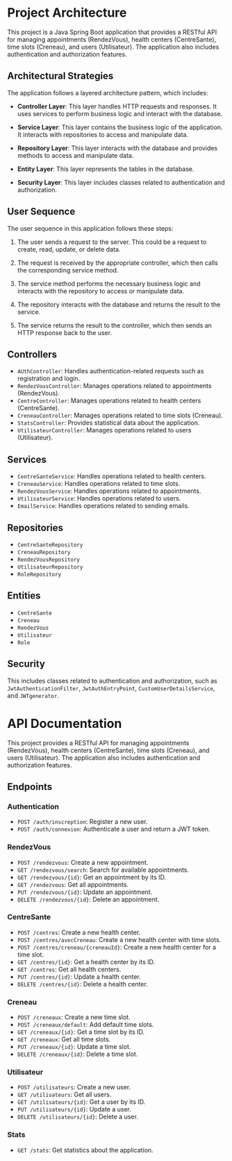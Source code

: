 # Project Architecture

This project is a Java Spring Boot application that provides a RESTful API for managing appointments (RendezVous), health centers (CentreSante), time slots (Creneau), and users (Utilisateur). The application also includes authentication and authorization features.

## Architectural Strategies

The application follows a layered architecture pattern, which includes:

- **Controller Layer**: This layer handles HTTP requests and responses. It uses services to perform business logic and interact with the database.

- **Service Layer**: This layer contains the business logic of the application. It interacts with repositories to access and manipulate data.

- **Repository Layer**: This layer interacts with the database and provides methods to access and manipulate data.

- **Entity Layer**: This layer represents the tables in the database.

- **Security Layer**: This layer includes classes related to authentication and authorization.

## User Sequence

The user sequence in this application follows these steps:

1. The user sends a request to the server. This could be a request to create, read, update, or delete data.

2. The request is received by the appropriate controller, which then calls the corresponding service method.

3. The service method performs the necessary business logic and interacts with the repository to access or manipulate data.

4. The repository interacts with the database and returns the result to the service.

5. The service returns the result to the controller, which then sends an HTTP response back to the user.

## Controllers

- `AUthController`: Handles authentication-related requests such as registration and login.
- `RendezVousController`: Manages operations related to appointments (RendezVous).
- `CentreController`: Manages operations related to health centers (CentreSante).
- `CreneauController`: Manages operations related to time slots (Creneau).
- `StatsController`: Provides statistical data about the application.
- `UtilisateurController`: Manages operations related to users (Utilisateur).

## Services

- `CentreSanteService`: Handles operations related to health centers.
- `CreneauService`: Handles operations related to time slots.
- `RendezVousService`: Handles operations related to appointments.
- `UtilisateurService`: Handles operations related to users.
- `EmailService`: Handles operations related to sending emails.

## Repositories

- `CentreSanteRepository`
- `CreneauRepository`
- `RendezVousRepository`
- `UtilisateurRepository`
- `RoleRepository`

## Entities

- `CentreSante`
- `Creneau`
- `RendezVous`
- `Utilisateur`
- `Role`

## Security

This includes classes related to authentication and authorization, such as `JwtAuthenticationFilter`, `JwtAuthEntryPoint`, `CustomUserDetailsService`, and `JWTgenerator`.

# API Documentation

This project provides a RESTful API for managing appointments (RendezVous), health centers (CentreSante), time slots (Creneau), and users (Utilisateur). The application also includes authentication and authorization features.

## Endpoints

### Authentication

- `POST /auth/inscreption`: Register a new user.
- `POST /auth/connexion`: Authenticate a user and return a JWT token.

### RendezVous

- `POST /rendezvous`: Create a new appointment.
- `GET /rendezvous/search`: Search for available appointments.
- `GET /rendezvous/{id}`: Get an appointment by its ID.
- `GET /rendezvous`: Get all appointments.
- `PUT /rendezvous/{id}`: Update an appointment.
- `DELETE /rendezvous/{id}`: Delete an appointment.

### CentreSante

- `POST /centres`: Create a new health center.
- `POST /centres/avecCreneau`: Create a new health center with time slots.
- `POST /centres/creneau/{creneauId}`: Create a new health center for a time slot.
- `GET /centres/{id}`: Get a health center by its ID.
- `GET /centres`: Get all health centers.
- `PUT /centres/{id}`: Update a health center.
- `DELETE /centres/{id}`: Delete a health center.

### Creneau

- `POST /creneaux`: Create a new time slot.
- `POST /creneaux/default`: Add default time slots.
- `GET /creneaux/{id}`: Get a time slot by its ID.
- `GET /creneaux`: Get all time slots.
- `PUT /creneaux/{id}`: Update a time slot.
- `DELETE /creneaux/{id}`: Delete a time slot.

### Utilisateur

- `POST /utilisateurs`: Create a new user.
- `GET /utilisateurs`: Get all users.
- `GET /utilisateurs/{id}`: Get a user by its ID.
- `PUT /utilisateurs/{id}`: Update a user.
- `DELETE /utilisateurs/{id}`: Delete a user.

### Stats

- `GET /stats`: Get statistics about the application.

